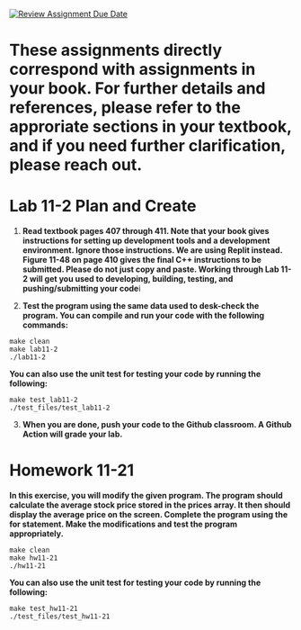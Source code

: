 [![Review Assignment Due Date](https://classroom.github.com/assets/deadline-readme-button-22041afd0340ce965d47ae6ef1cefeee28c7c493a6346c4f15d667ab976d596c.svg)](https://classroom.github.com/a/_WbPFyfp)
# These assignments directly correspond with assignments in your book. For further details and references, please refer to the approriate sections in your textbook, and if you need further clarification, please reach out.

# Lab 11-2 Plan and Create

1. **Read textbook pages 407 through 411. Note that your book gives instructions for setting up development tools and a development environment. Ignore those instructions. We are using Replit instead. Figure 11-48 on page 410 gives the final C++ instructions to be submitted. Please do not just copy and paste. Working through Lab 11-2 will get you used to developing, building, testing, and pushing/submitting your code**i

2. **Test the program using the same data used to desk-check the program. You can compile and run your code with the following commands:**
```
make clean
make lab11-2
./lab11-2
```
**You can also use the unit test for testing your code by running the following:** 
``` 
make test_lab11-2
./test_files/test_lab11-2
```

3. **When you are done, push your code to the Github classroom. A Github Action will grade your lab.**

# Homework 11-21

**In this exercise, you will modify the given program. The program should calculate the average stock price stored in the prices array. It then should display the average price on the screen. Complete the program using the for statement. Make the modifications and test the program appropriately.**

```
make clean
make hw11-21
./hw11-21
```
**You can also use the unit test for testing your code by running the following:** 
``` 
make test_hw11-21
./test_files/test_hw11-21
```
